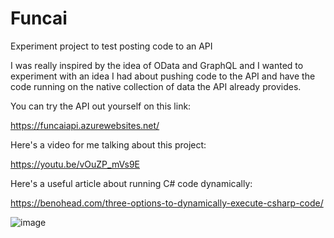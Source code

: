# Funcai
Experiment project to test posting code to an API

I was really inspired by the idea of OData and GraphQL and I wanted to experiment with an idea I had about pushing code to the API and have the code running on the native collection of data the API already provides.

You can try the API out yourself on this link:

https://funcaiapi.azurewebsites.net/

Here's a video for me talking about this project:

https://youtu.be/vOuZP_mVs9E

Here's a useful article about running C# code dynamically:

https://benohead.com/three-options-to-dynamically-execute-csharp-code/


![image](https://user-images.githubusercontent.com/1453985/52326204-acaa7500-299c-11e9-9857-1a8fdecaa5b8.png)

